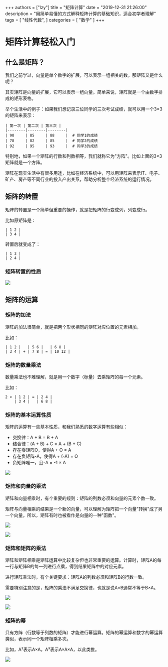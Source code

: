 +++
authors = ["lzy"]
title = "矩阵计算"
date = "2019-12-31 21:26:00"
description = "用简单易懂的方式解释矩阵计算的基础知识，适合初学者理解"
tags = [
    "线性代数",
]
categories = [
    "数学"
]
+++

# 矩阵计算轻松入门

## 什么是矩阵？

我们之前学过，向量是单个数字的扩展，可以表示一组相关的数。那矩阵又是什么呢？

其实矩阵是向量的扩展，它可以表示一组向量。简单来说，矩阵就是一个由数字排成的矩形表格。

举个生活中的例子：如果我们想记录三位同学的三次考试成绩，就可以用一个3×3的矩阵来表示：
```
| 第一次 | 第二次 | 第三次 |
|--------|--------|--------|
| 90     | 85     | 88     |  # 同学1的成绩
| 78     | 82     | 85     |  # 同学2的成绩
| 92     | 95     | 93     |  # 同学3的成绩
```

特别地，如果一个矩阵的行数和列数相等，我们就称它为"方阵"。比如上面的3×3矩阵就是一个方阵。

矩阵在现实生活中有很多用途，比如在经济系统中，可以用矩阵来表示IT、电子、矿产、房产等不同行业的投入产出关系，帮助分析整个经济系统的运行情况。

## 矩阵的转置

矩阵的转置是一个简单但重要的操作，就是把矩阵的行变成列，列变成行。

比如原矩阵是：
```
| 1 2 |
| 3 4 |
```
转置后就变成了：
```
| 1 3 |
| 2 4 |
```

### 矩阵转置的性质

![](../static/Upspb0YrLo8uvkx8Hxkc0C9unPb.png)

## 矩阵的运算

### 矩阵的加法

矩阵的加法很简单，就是把两个形状相同的矩阵对应位置的元素相加。

比如：
```
| 1 2 |   | 5 6 |   | 6 8 |
| 3 4 | + | 7 8 | = | 10 12 |
```

### 矩阵的数量乘法

数量乘法也不难理解，就是用一个数字（标量）去乘矩阵的每一个元素。

比如：
```
2 × | 1 2 | = | 2 4 |
    | 3 4 |   | 6 8 |
```

### 矩阵的基本运算性质

矩阵的运算有一些基本性质，和我们熟悉的数字运算有些相似：
- 交换律：A + B = B + A
- 结合律：(A + B) + C = A + (B + C)
- 存在零矩阵O，使得A + O = A
- 存在负矩阵-A，使得A + (-A) = O
- 负矩阵唯一，且-A = -1 × A

![](../static/M0NPbaDeVocsvRxbbCocWhETndf.png)

### 矩阵和向量的乘法

矩阵和向量相乘时，有个重要的规则：矩阵的列数必须和向量的元素个数一致。

矩阵与向量相乘的结果是一个新的向量，可以理解为矩阵把一个向量"转换"成了另一个向量。所以，矩阵有时也被看作是向量的一种"函数"。

![](../static/D0iPbbvyKomiaAx8bJfcDXJ4n6f.png)

![](../static/Z9Eebebulo664qx4JaVcXTuMncC.png)

### 矩阵和矩阵的乘法

矩阵和矩阵相乘是矩阵运算中比较复杂但也非常重要的运算。计算时，矩阵A的每一行与矩阵B的每一列进行点乘，得到结果矩阵中的对应元素。

进行矩阵乘法时，有个关键要求：矩阵A的列数必须和矩阵B的行数一致。

需要特别注意的是，矩阵的乘法不满足交换律，也就是说A×B通常不等于B×A。

![](../static/N9OxbsSoKowtQTx1yqAcS9jknCe.png)

![](../static/SKtubFiMKozYIoxLonocofYlnvd.png)

### 矩阵的幂

只有方阵（行数等于列数的矩阵）才能进行幂运算。矩阵的幂运算和数字的幂运算类似，表示同一个矩阵相乘多次。

比如，A²表示A×A，A³表示A×A×A，以此类推。

![](../static/Nu7eb5aG0oVoMuxcLfNcus1fnAg.png)
